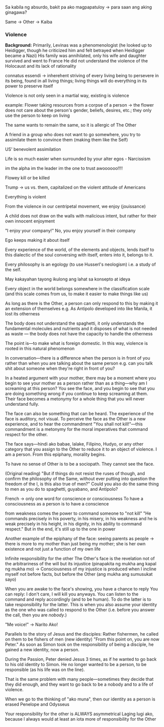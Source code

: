 Sa kabila ng absurdo, bakit pa ako magpapatuloy -> para saan ang aking ginagawa?

Same -> 
Other -> Kaiba
### Violence
**Background:**
Primarily, Levinas was a phenomenologist (he looked up to Heidigger, though he criticized him and felt betrayed when Heidigger became a Nazi)
His family was annihilated, only his wife and daughter survived and went to France
He did not understand the violence of the Holocaust and its lack of rationality

connatus essendi -> inherehent striving of every living being to persevere in its being, found in all living things; living things will do everything in its power to preserve itself

Violence is not only seen in a martial way, existing is violence

example: Flower taking resources from a corpse of a person -> the flower does not care about the person's gender, beliefs, desires, etc.; they only use the person to keep on living

The same wants to remain the same, so it is allergic of The Other

A friend in a group who does not want to go somewhere, you try to assimilate them to convince them (making them like the Self)

US' benevolent assimilation

Life is so much easier when surrounded by your alter egos - Narcissism

im the alpha im the leader im the one to trust
awoooooo!!!!

Flowey kill or be killed

Trump -> us vs. them, capitalized on the violent attitude of Americans

Everything is violent

From the violence in our centripetal movement, we enjoy (jouissance)

A child does not draw on the walls with malicious intent, but rather for their own innocent enjoyment

"I enjoy your company!" No, you enjoy yourself in their company

Ego keeps making it about itself

Every experience of the world, of the elements and objects, lends itself to this dialectic of the soul conversing with itself, enters into it, belongs to it.

Every philosophy is an egology (to use Husserl's neologism) i.e. a study of the self.

May kakayahan tayong ikulong ang lahat sa konsepto at ideya

Every object in the world belongs somewhere in the classification scale (and this scale comes from us, to make it easier to make things like us)

As long as there is the Other, a person can only respond to this by making it an extension of themselves e.g. As Antipolo developed into like Manila, it lost its otherness

The body does not understand the spaghetti, it only understands the fundamental molecules and nutrients and it disposes of what is not needed as waste — the body does not have the capacity to handle the otherness

The point is—to make what is foreign domestic. In this way, violence is rooted in this natural phenomenon

In conversation—there is a difference when the person is in front of you rather than when you are talking about the same person e.g. can you talk shit about someone when they're right in front of you?

In a heated argument with your mother, there may be a moment where you begin to see your mother as a person rather than as a thing—why am I screaming at this person? You see the face, and you begin to see that you are doing something wrong if you continue to keep screaming at them. Their face becomes a metonymy for a whole thing that you will never understand fully.

The face can also be something that can be heard. The experience of the face is auditory, not visual. To perceive the face as the Other is a new experience, and to hear the commandment "You shall not kill!"—this commandment is a metonymy for the moral imperatives that command respect for the other.

The face says—hindi ako babae, lalake, Filipino, Hudyo, or any other category that you assign to the Other to reduce it to an object of violence. I am a person. From this epiphany, morality begins.

To have no sense of Other is to be a sociopath. They cannot see the face.

(Original reading)
"But if things do not resist the ruses of though, and confirm the philosophy of the Same, without ever putting into question the freedom of the I, is this also true of men?" Could you also do the same thing to men as you do to spaghetti, guyabano, and Antipolo?

French -> only one word for conscience or consciousness
To have a consciousness as a person is to have a conscience

from weakness comes the power to command someone to "not kill"
"He commands precisely in his poverty, in his misery, in his weakness and he is weak precisely in his height, in his dignity, in his ability to command respect."
But in the end, it's still up to the one in power

Another example of the epiphany of the face: seeing parents as people -> there is more to my mother than just being my mother; she is her own existence and not just a function of my own life

Infinite responsibility for the other
The Other's face is the revelation not of the arbitrariness of the will but its injustice (pinapakita ng mukha ang kapal ng mukha mo) -> Consciousness of my injustice is produced when I incline myself not before facts, but before the Other (ang mukha ang sumusukat sayo)

When you are awake to the face's showing, you have a chance to reply
You can reply: I don't care, I will kill you anyways.
You can listen to the command and reply accordingly (and to be human).
To do the latter is to take responsibility for the latter. This is when you also assume your identity as the one who was called to respond to the Other (i.e. before you answer the call, then you are *nobody*.)

"Me voice!" -> Narito Ako!

Parallels to the story of Jesus and the disciples:
Rather fishermen, he called on them to be fishers of men (new identity)
"From this point on, you are now Peter."
As soon as Simon took on the responsibility of being a disciple, he gained a new identity, now a person.

During the Passion, Peter denied Jesus 3 times, as if he wanted to go back to his old identity to Simon. He no longer wanted to be a person, to be responsible (as his life was on the line).

That is the same problem with many people—sometimes they decide that they did enough, and they want to go back to be a nobody and to a life of violence.

When we go to the thinking of "ako muna", then our identity as a person is erased
Penelope and Odysseus

Your responsibility for the other is ALWAYS asymmetrical
Laging lugi ako, because I always would at least an iota more of responsibility for the Other